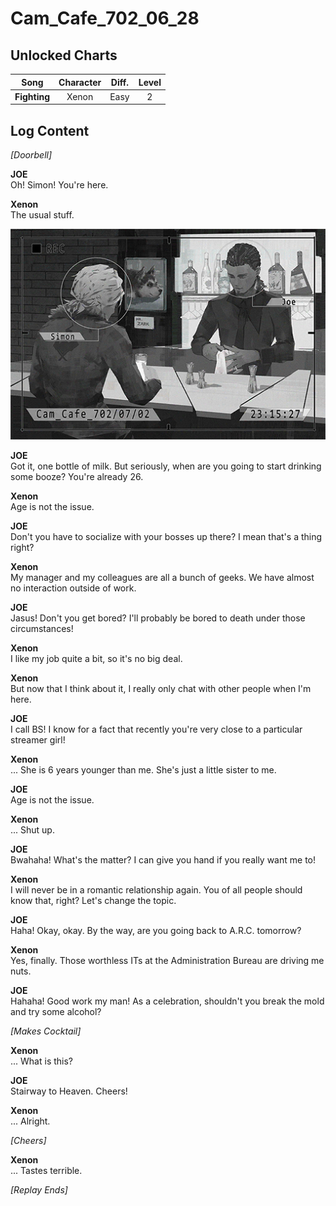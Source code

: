 # Cam_Cafe_702_06_28
## Unlocked Charts
|    Song    |Character|Diff.|Level|
|------------|:-------:|:---:|:---:|
|**Fighting**|  Xenon  |Easy |  2  |

## Log Content
*\[Doorbell\]*

**JOE**<br>
Oh! Simon! You're here.

**Xenon**<br>
The usual stuff.

![xos0205.png](./attachments/xos0205.png)

**JOE**<br>
Got it, one bottle of milk. But seriously, when are you going to start drinking some booze? You're already 26.

**Xenon**<br>
Age is not the issue.

**JOE**<br>
Don't you have to socialize with your bosses up there? I mean that's a thing right?

**Xenon**<br>
My manager and my colleagues are all a bunch of geeks. We have almost no interaction outside of work.

**JOE**<br>
Jasus! Don't you get bored? I'll probably be bored to death under those circumstances!

**Xenon**<br>
I like my job quite a bit, so it's no big deal.

**Xenon**<br>
But now that I think about it, I really only chat with other people when I'm here.

**JOE**<br>
I call BS! I know for a fact that recently you're very close to a particular streamer girl!

**Xenon**<br>
... She is 6 years younger than me. She's just a little sister to me.

**JOE**<br>
Age is not the issue.

**Xenon**<br>
... Shut up.

**JOE**<br>
Bwahaha! What's the matter? I can give you hand if you really want me to!

**Xenon**<br>
I will never be in a romantic relationship again. You of all people should know that, right? Let's change the topic.

**JOE**<br>
Haha! Okay, okay. By the way, are you going back to A.R.C. tomorrow?

**Xenon**<br>
Yes, finally. Those worthless ITs at the Administration Bureau are driving me nuts.

**JOE**<br>
Hahaha! Good work my man! As a celebration, shouldn't you break the mold and try some alcohol?

*\[Makes Cocktail\]*

**Xenon**<br>
... What is this?

**JOE**<br>
Stairway to Heaven. Cheers!

**Xenon**<br>
... Alright.

*\[Cheers\]*

**Xenon**<br>
... Tastes terrible.

*[Replay Ends]*
